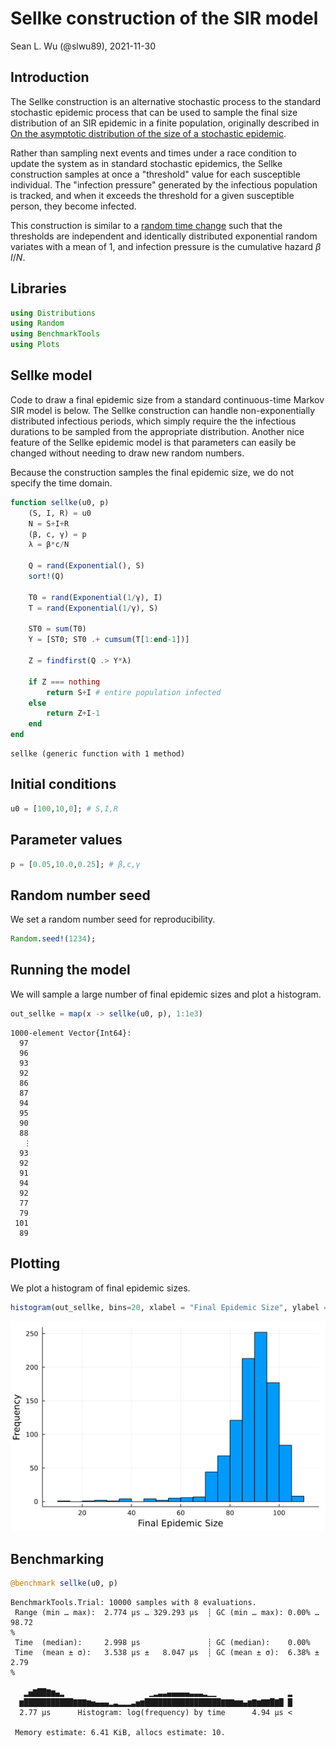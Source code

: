 # Sellke construction of the SIR model
Sean L. Wu (@slwu89), 2021-11-30

## Introduction

The Sellke construction is an alternative stochastic process to the standard stochastic epidemic
process that can be used to sample the final size distribution of an SIR epidemic in a finite population,
originally described in [On the asymptotic distribution of the size of a stochastic epidemic](https://doi.org/10.2307/3213811).

Rather than sampling next events and times under a race condition to update the system as in
standard stochastic epidemics, the Sellke construction samples at once a "threshold" value
for each susceptible individual. The "infection pressure" generated by the infectious population
is tracked, and when it exceeds the threshold for a given susceptible person, they become infected.

This construction is similar to a [random time change](http://bactra.org/notebooks/random-time-changes.html) such
that the thresholds are independent and identically distributed exponential random variates with a mean of 1,
and infection pressure is the cumulative hazard $\beta \, I/N$.

## Libraries

```julia
using Distributions
using Random
using BenchmarkTools
using Plots
```




## Sellke model

Code to draw a final epidemic size from a standard continuous-time Markov SIR model
is below. The Sellke construction can handle non-exponentially distributed infectious
periods, which simply require the the infectious durations to be sampled from the appropriate
distribution. Another nice feature of the Sellke epidemic model is that parameters can
easily be changed without needing to draw new random numbers.

Because the construction samples the final epidemic size, we do not specify the time domain.

```julia
function sellke(u0, p)
    (S, I, R) = u0
    N = S+I+R
    (β, c, γ) = p
    λ = β*c/N

    Q = rand(Exponential(), S)
    sort!(Q)

    T0 = rand(Exponential(1/γ), I)
    T = rand(Exponential(1/γ), S)

    ST0 = sum(T0)
    Y = [ST0; ST0 .+ cumsum(T[1:end-1])]

    Z = findfirst(Q .> Y*λ)

    if Z === nothing
        return S+I # entire population infected
    else
        return Z+I-1
    end
end
```

```
sellke (generic function with 1 method)
```





## Initial conditions

```julia
u0 = [100,10,0]; # S,I,R
```




## Parameter values

```julia
p = [0.05,10.0,0.25]; # β,c,γ
```




## Random number seed

We set a random number seed for reproducibility.

```julia
Random.seed!(1234);
```




## Running the model

We will sample a large number of final epidemic sizes and plot
a histogram.

```julia
out_sellke = map(x -> sellke(u0, p), 1:1e3)
```

```
1000-element Vector{Int64}:
  97
  96
  93
  92
  86
  87
  94
  95
  90
  88
   ⋮
  93
  92
  91
  94
  92
  77
  79
 101
  89
```





## Plotting

We plot a histogram of final epidemic sizes.

```julia
histogram(out_sellke, bins=20, xlabel = "Final Epidemic Size", ylabel = "Frequency", legend = false)
```

![](figures/sellke_7_1.png)



## Benchmarking

```julia
@benchmark sellke(u0, p)
```

```
BenchmarkTools.Trial: 10000 samples with 8 evaluations.
 Range (min … max):  2.774 μs … 329.293 μs  ┊ GC (min … max): 0.00% … 98.72
%
 Time  (median):     2.998 μs               ┊ GC (median):    0.00%
 Time  (mean ± σ):   3.538 μs ±   8.047 μs  ┊ GC (mean ± σ):  6.38% ±  2.79
%

   ▂▅▇██▇▆▄▂                   ▁▂▃▃▄▄▄▄▄▃▃▃▂▁▁                ▂
  ▆███████████▇▇▇▆▅▄▄▄▂▃▂▂▂▃▅▆█████████████████▇▇▇▆▆▄▆▇▆▇▇█▇█ █
  2.77 μs      Histogram: log(frequency) by time      4.94 μs <

 Memory estimate: 6.41 KiB, allocs estimate: 10.
```


